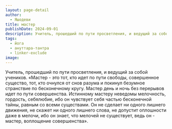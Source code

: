 ```yaml
---
layout: page-detail
author:
  - Яшодеви
title: мастер
publishDate: 2024-09-01
description: Учитель, прошедший по пути просветления, и ведущий за собой учеников.
tags:
  - йога
  - ануттара-тантра
  - linker-exclude
image: 
---
```


Учитель, прошедший по пути просветления, и ведущий за собой учеников.
 «Мастер - это тот, кто идет по пути свободы, совершенное существо, тот, кто очнулся от снов разума и покинул безумное странствие по бесконечному кругу. Мастер день и ночь без перерывов идет по пути совершенства. Истинному мастеру неведомы мелочность, гордость, себялюбие, ибо он чувствует себя частью бесконечной тайны, равным со всеми существами. Он не сделает ни одного лишнего движения, не скажет ни одного лишнего слова, не допустит оплошности даже в мелочи, ибо он знает, что мелочей не существует, ведь он - мастер, воплощение совершенства».

